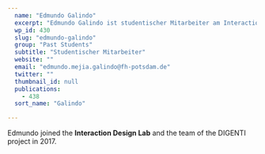 ```yaml
---
  name: "Edmundo Galindo"
  excerpt: "Edmundo Galindo ist studentischer Mitarbeiter am Interaction Design Lab der Fachhochschule Potsdam."
  wp_id: 430
  slug: "edmundo-galindo"
  group: "Past Students"
  subtitle: "Studentischer Mitarbeiter"
  website: ""
  email: "edmundo.mejia.galindo@fh-potsdam.de"
  twitter: ""
  thumbnail_id: null
  publications: 
    - 438
  sort_name: "Galindo"

---
```

Edmundo joined the **Interaction Design Lab** and the team of the DIGENTI project in 2017.